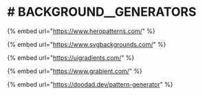 # \# BACKGROUND\_\_GENERATORS

{% embed url="https://www.heropatterns.com/" %}

{% embed url="https://www.svgbackgrounds.com/" %}

{% embed url="https://uigradients.com/" %}

{% embed url="https://www.grabient.com/" %}

{% embed url="https://doodad.dev/pattern-generator" %}

